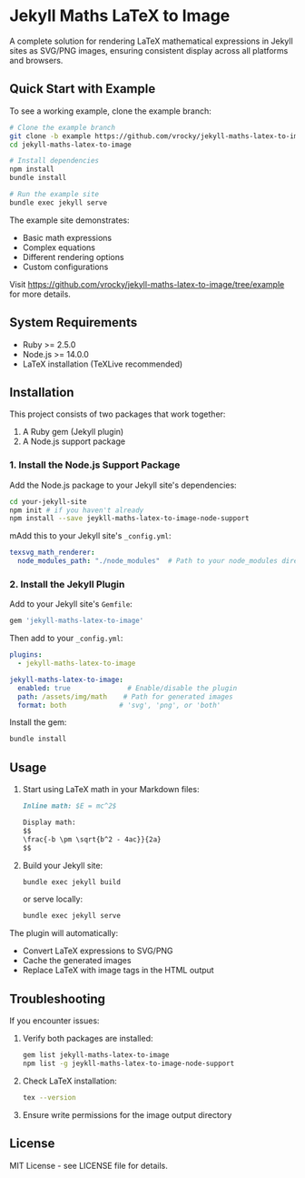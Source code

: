 # Jekyll Maths LaTeX to Image

A complete solution for rendering LaTeX mathematical expressions in Jekyll sites as SVG/PNG images, ensuring consistent display across all platforms and browsers.

## Quick Start with Example

To see a working example, clone the example branch:

```bash
# Clone the example branch
git clone -b example https://github.com/vrocky/jekyll-maths-latex-to-image.git
cd jekyll-maths-latex-to-image

# Install dependencies
npm install
bundle install

# Run the example site
bundle exec jekyll serve
```

The example site demonstrates:
- Basic math expressions
- Complex equations
- Different rendering options
- Custom configurations

Visit https://github.com/vrocky/jekyll-maths-latex-to-image/tree/example for more details.

## System Requirements

- Ruby >= 2.5.0
- Node.js >= 14.0.0
- LaTeX installation (TeXLive recommended)

## Installation

This project consists of two packages that work together:
1. A Ruby gem (Jekyll plugin)
2. A Node.js support package

### 1. Install the Node.js Support Package

Add the Node.js package to your Jekyll site's dependencies:

```bash
cd your-jekyll-site
npm init # if you haven't already
npm install --save jeykll-maths-latex-to-image-node-support
```

mAdd this to your Jekyll site's `_config.yml`:

```yaml
texsvg_math_renderer:
  node_modules_path: "./node_modules"  # Path to your node_modules directory
```

### 2. Install the Jekyll Plugin

Add to your Jekyll site's `Gemfile`:

```ruby
gem 'jekyll-maths-latex-to-image'
```

Then add to your `_config.yml`:

```yaml
plugins:
  - jekyll-maths-latex-to-image

jekyll-maths-latex-to-image:
  enabled: true              # Enable/disable the plugin
  path: /assets/img/math    # Path for generated images
  format: both             # 'svg', 'png', or 'both'
```

Install the gem:

```bash
bundle install
```

## Usage

1. Start using LaTeX math in your Markdown files:

   ```markdown
   Inline math: $E = mc^2$
   
   Display math:
   $$
   \frac{-b \pm \sqrt{b^2 - 4ac}}{2a}
   $$
   ```

2. Build your Jekyll site:

   ```bash
   bundle exec jekyll build
   ```

   or serve locally:

   ```bash
   bundle exec jekyll serve
   ```

The plugin will automatically:
- Convert LaTeX expressions to SVG/PNG
- Cache the generated images
- Replace LaTeX with image tags in the HTML output

## Troubleshooting

If you encounter issues:

1. Verify both packages are installed:
   ```bash
   gem list jekyll-maths-latex-to-image
   npm list -g jeykll-maths-latex-to-image-node-support
   ```

2. Check LaTeX installation:
   ```bash
   tex --version
   ```

3. Ensure write permissions for the image output directory

## License

MIT License - see LICENSE file for details.
